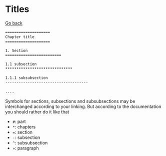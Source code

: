 # Titles

[Go back](..)

```rest
====================
Chapter title
====================

1. Section
=========================

1.1 subsection
******************************

1.1.1 subsubsection
-------------------------------------

....
```

Symbols for sections, subsections and subsubsections
may be interchanged according to your linking.
But according to the documentation you should rather
do it like that

* ``#``: part
* ``*``: chapters
* ``=``: section
* ``-``: subsection
* ``^``: subsubsection
* ``»``: paragraph